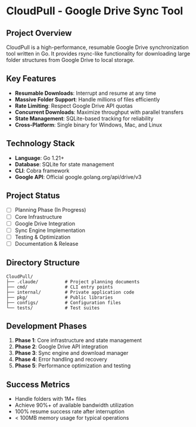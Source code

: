 # CloudPull - Google Drive Sync Tool

## Project Overview

CloudPull is a high-performance, resumable Google Drive synchronization tool written in Go. It provides rsync-like functionality for downloading large folder structures from Google Drive to local storage.

## Key Features

- **Resumable Downloads**: Interrupt and resume at any time
- **Massive Folder Support**: Handle millions of files efficiently
- **Rate Limiting**: Respect Google Drive API quotas
- **Concurrent Downloads**: Maximize throughput with parallel transfers
- **State Management**: SQLite-based tracking for reliability
- **Cross-Platform**: Single binary for Windows, Mac, and Linux

## Technology Stack

- **Language**: Go 1.21+
- **Database**: SQLite for state management
- **CLI**: Cobra framework
- **Google API**: Official google.golang.org/api/drive/v3

## Project Status

- [ ] Planning Phase (In Progress)
- [ ] Core Infrastructure
- [ ] Google Drive Integration
- [ ] Sync Engine Implementation
- [ ] Testing & Optimization
- [ ] Documentation & Release

## Directory Structure

```text
CloudPull/
├── .claude/          # Project planning documents
├── cmd/              # CLI entry points
├── internal/         # Private application code
├── pkg/              # Public libraries
├── configs/          # Configuration files
└── tests/            # Test suites
```

## Development Phases

1. **Phase 1**: Core infrastructure and state management
2. **Phase 2**: Google Drive API integration
3. **Phase 3**: Sync engine and download manager
4. **Phase 4**: Error handling and recovery
5. **Phase 5**: Performance optimization and testing

## Success Metrics

- Handle folders with 1M+ files
- Achieve 90%+ of available bandwidth utilization
- 100% resume success rate after interruption
- < 100MB memory usage for typical operations
